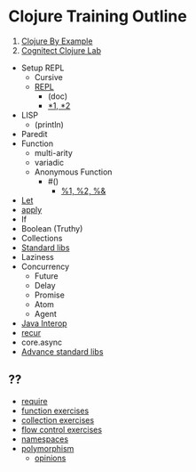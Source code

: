 # Clojure Training Outline
1. [Clojure By Example](http://kimh.github.io/clojure-by-example/)
2. [Cognitect Clojure Lab](https://github.com/cognitect/clojure-lab)

* Setup REPL
  * Cursive
  * [REPL](https://github.com/cognitect/clojure-lab/blob/master/src/cljlab/syntax.clj#L192)
    * (doc)
    * [*1, *2](https://github.com/cognitect/clojure-lab/blob/master/src/cljlab/syntax.clj#L204)
* LISP
  * (println)
* Paredit
* Function
  * multi-arity
  * variadic
  * Anonymous Function
    * #()
      * [%1, %2, %&](https://github.com/cognitect/clojure-lab/blob/master/src/cljlab/functions.clj#L170)
* [Let](http://kimh.github.io/clojure-by-example/#let)
* [apply](https://github.com/cognitect/clojure-lab/blob/b8fe8b7005e3491d392480961a7f1844a3490373/src/cljlab/functions.clj#L217-L220)
* If
* Boolean (Truthy)
* Collections
* [Standard libs](http://kimh.github.io/clojure-by-example/#lists)
* Laziness
* Concurrency
  * Future
  * Delay
  * Promise
  * Atom
  * Agent
* [Java Interop](https://github.com/cognitect/clojure-lab/blob/b8fe8b7005e3491d392480961a7f1844a3490373/src/cljlab/functions.clj#L310-L316)
* [recur](https://github.com/cognitect/clojure-lab/blob/b8fe8b7005e3491d392480961a7f1844a3490373/src/cljlab/flowcontrol.clj#L270)
* core.async
* [Advance standard libs](https://github.com/cognitect/clojure-lab/blob/b8fe8b7005e3491d392480961a7f1844a3490373/src/cljlab/sequences.clj)


## ??
* [require](https://github.com/cognitect/clojure-lab/blob/master/src/cljlab/syntax.clj#L215)
* [function exercises](https://github.com/cognitect/clojure-lab/blob/b8fe8b7005e3491d392480961a7f1844a3490373/src/cljlab/functions.clj#L334)
* [collection exercises](https://github.com/cognitect/clojure-lab/blob/b8fe8b7005e3491d392480961a7f1844a3490373/src/cljlab/unordered-collections.clj#L471)
* [flow control exercises](https://github.com/cognitect/clojure-lab/blob/b8fe8b7005e3491d392480961a7f1844a3490373/src/cljlab/flowcontrol.clj#L347)
* [namespaces](https://github.com/cognitect/clojure-lab/blob/b8fe8b7005e3491d392480961a7f1844a3490373/src/cljlab/namespaces.clj)
* [polymorphism](https://github.com/cognitect/clojure-lab/blob/b8fe8b7005e3491d392480961a7f1844a3490373/src/cljlab/polymorphism.clj)
  * [opinions](https://github.com/cognitect/clojure-lab/blob/b8fe8b7005e3491d392480961a7f1844a3490373/src/cljlab/polymorphism.clj#L16)

